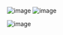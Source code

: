![image](https://github.com/Rahul-chaurasiya/Leetcode-Practice-Problem/assets/77222540/9a225f37-824e-4909-b699-e65a779488cc)
![image](https://github.com/Rahul-chaurasiya/Leetcode-Practice-Problem/assets/77222540/8d3f4276-2672-4724-b1f0-f3c1e67844a1)

![image](https://github.com/Rahul-chaurasiya/Leetcode-Practice-Problem/assets/77222540/2e42eb7c-1186-4e81-b9c0-c400334a1806)
